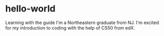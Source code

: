 # hello-world
Learning with the guide
I'm a Northeastern graduate from NJ. I'm excited for my introduction to coding with the help of CS50 from edX.
